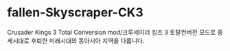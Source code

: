 # fallen-Skyscraper-CK3
Crusader Kings 3 Total Conversion mod/크루세이더 킹즈 3 토탈컨버전 모드로 중세시대로 후퇴한 미래시대의 동아시아 지역을 다룹니다.

